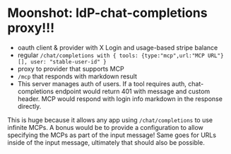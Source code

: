 # Moonshot: IdP-chat-completions proxy!!!

- oauth client & provider with X Login and usage-based stripe balance
- regular `/chat/completions with { tools: {type:"mcp",url:"MCP URL"}[], user: "stable-user-id" }`
- proxy to provider that supports MCP
- `/mcp` that responds with markdown result
- This server manages auth of users. If a tool requires auth, chat-completions endpoint would return 401 with message and custom header. MCP would respond with login info markdown in the response directly.

This is huge because it allows any app using `/chat/completions` to use infinite MCPs. A bonus would be to provide a configuration to allow specifying the MCPs as part of the input message! Same goes for URLs inside of the input message, ultimately that should also be possible.
